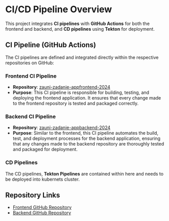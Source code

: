 # CI/CD Pipeline Overview

This project integrates **CI pipelines** with **GitHub Actions** for both the frontend and backend, and **CD pipelines** using **Tekton** for deployment.

## CI Pipeline (GitHub Actions)

The CI pipelines are defined and integrated directly within the respective repositories on GitHub:

### Frontend CI Pipeline

- **Repository**: [zauni-zadanie-appfrontend-2024](https://github.com/MorgrotSK/zauni-zadanie-appfrontend-2024)
- **Purpose**: This CI pipeline is responsible for building, testing, and deploying the frontend application. It ensures that every change made to the frontend repository is tested and packaged correctly.

### Backend CI Pipeline

- **Repository**: [zauni-zadanie-appbackend-2024](https://github.com/MorgrotSK/zauni-zadanie-appbackend-2024)
- **Purpose**: Similar to the frontend, this CI pipeline automates the build, test, and deployment processes for the backend application, ensuring that any changes made to the backend repository are thoroughly tested and packaged for deployment.

### CD Pipelines
The CD pipelines, **Tekton Pipelines** are contained within here and needs to be deployed into kubernets cluster.

## Repository Links

- [Frontend GitHub Repository](https://github.com/MorgrotSK/zauni-zadanie-appfrontend-2024)
- [Backend GitHub Repository](https://github.com/MorgrotSK/zauni-zadanie-appbackend-2024)
